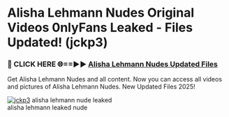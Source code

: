 # Alisha Lehmann Nudes Original Videos 0nlyFans Leaked - Files Updated! (jckp3)

<h3>🔴 CLICK HERE 🌐==►► <a href="https://tinyurl.com/4mcuefdz" rel="nofollow">Alisha Lehmann Nudes Updated Files</a></h3>

Get Alisha Lehmann Nudes and all content. Now you can access all videos and pictures of Alisha Lehmann Nudes. New Updated Files 2025!

[![jckp3](https://i.imgur.com/StAQSOY.gif)](https://tinyurl.com/4mcuefdz)
alisha lehmann nude leaked<br>
alisha lehmann leaked nude